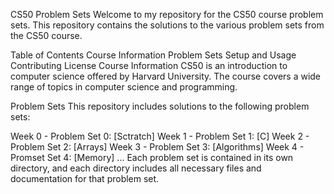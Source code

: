 CS50 Problem Sets
Welcome to my repository for the CS50 course problem sets. This repository contains the solutions to the various problem sets from the CS50 course.

Table of Contents
Course Information
Problem Sets
Setup and Usage
Contributing
License
Course Information
CS50 is an introduction to computer science offered by Harvard University. The course covers a wide range of topics in computer science and programming.

Problem Sets
This repository includes solutions to the following problem sets:

Week 0 - Problem Set 0: [Sctratch]
Week 1 - Problem Set 1: [C]
Week 2 - Problem Set 2: [Arrays]
Week 3 - Problem Set 3: [Algorithms]
Week 4 - Promset Set 4: [Memory]
...
Each problem set is contained in its own directory, and each directory includes all necessary files and documentation for that problem set.
